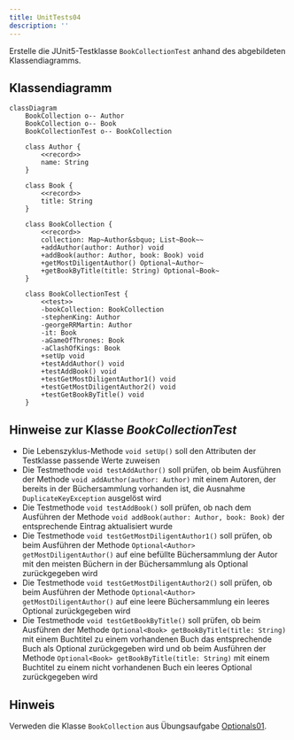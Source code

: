 ```yaml
---
title: UnitTests04
description: ''
---
```


Erstelle die JUnit5-Testklasse `BookCollectionTest` anhand des abgebildeten
Klassendiagramms.

## Klassendiagramm

```mermaid
classDiagram
    BookCollection o-- Author
    BookCollection o-- Book
    BookCollectionTest o-- BookCollection

    class Author {
        <<record>>
        name: String
    }

    class Book {
        <<record>>
        title: String
    }

    class BookCollection {
        <<record>>
        collection: Map~Author&sbquo; List~Book~~
        +addAuthor(author: Author) void
        +addBook(author: Author, book: Book) void
        +getMostDiligentAuthor() Optional~Author~
        +getBookByTitle(title: String) Optional~Book~
    }

    class BookCollectionTest {
        <<test>>
        -bookCollection: BookCollection
        -stephenKing: Author
        -georgeRRMartin: Author
        -it: Book
        -aGameOfThrones: Book
        -aClashOfKings: Book
        +setUp void
        +testAddAuthor() void
        +testAddBook() void
        +testGetMostDiligentAuthor1() void
        +testGetMostDiligentAuthor2() void
        +testGetBookByTitle() void
    }
```

## Hinweise zur Klasse _BookCollectionTest_

- Die Lebenszyklus-Methode `void setUp()` soll den Attributen der Testklasse
  passende Werte zuweisen
- Die Testmethode `void testAddAuthor()` soll prüfen, ob beim Ausführen der
  Methode `void addAuthor(author: Author)` mit einem Autoren, der bereits in der
  Büchersammlung vorhanden ist, die Ausnahme `DuplicateKeyException` ausgelöst
  wird
- Die Testmethode `void testAddBook()` soll prüfen, ob nach dem Ausführen der
  Methode `void addBook(author: Author, book: Book)` der entsprechende Eintrag
  aktualisiert wurde
- Die Testmethode `void testGetMostDiligentAuthor1()` soll prüfen, ob beim
  Ausführen der Methode `Optional<Author> getMostDiligentAuthor()` auf eine
  befüllte Büchersammlung der Autor mit den meisten Büchern in der
  Büchersammlung als Optional zurückgegeben wird
- Die Testmethode `void testGetMostDiligentAuthor2()` soll prüfen, ob beim
  Ausführen der Methode `Optional<Author> getMostDiligentAuthor()` auf eine
  leere Büchersammlung ein leeres Optional zurückgegeben wird
- Die Testmethode `void testGetBookByTitle()` soll prüfen, ob beim Ausführen der
  Methode `Optional<Book> getBookByTitle(title: String)` mit einem Buchtitel zu
  einem vorhandenen Buch das entsprechende Buch als Optional zurückgegeben wird
  und ob beim Ausführen der Methode
  `Optional<Book> getBookByTitle(title: String)` mit einem Buchtitel zu einem
  nicht vorhandenen Buch ein leeres Optional zurückgegeben wird

## Hinweis

Verweden die Klasse `BookCollection` aus Übungsaufgabe
[Optionals01](../optionals/optionals01).
